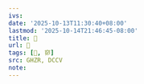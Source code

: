 ```yaml
---
ivs:
date: '2025-10-13T11:30:40+08:00'
lastmod: '2025-10-14T21:46:45-08:00'
title: 󰦮
url: 󰦮
tags: [𰩇, 窌]
src: GHZR, DCCV
note:
---
```

